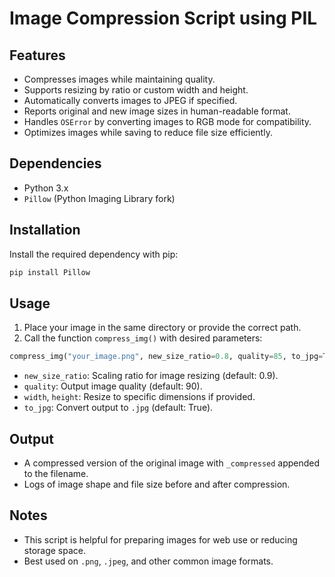 
# Image Compression Script using PIL

## Features
- Compresses images while maintaining quality.
- Supports resizing by ratio or custom width and height.
- Automatically converts images to JPEG if specified.
- Reports original and new image sizes in human-readable format.
- Handles `OSError` by converting images to RGB mode for compatibility.
- Optimizes images while saving to reduce file size efficiently.

## Dependencies
- Python 3.x
- `Pillow` (Python Imaging Library fork)

## Installation
Install the required dependency with pip:
```bash
pip install Pillow
```

## Usage
1. Place your image in the same directory or provide the correct path.
2. Call the function `compress_img()` with desired parameters:
```python
compress_img("your_image.png", new_size_ratio=0.8, quality=85, to_jpg=True)
```
- `new_size_ratio`: Scaling ratio for image resizing (default: 0.9).
- `quality`: Output image quality (default: 90).
- `width`, `height`: Resize to specific dimensions if provided.
- `to_jpg`: Convert output to `.jpg` (default: True).

## Output
- A compressed version of the original image with `_compressed` appended to the filename.
- Logs of image shape and file size before and after compression.

## Notes
- This script is helpful for preparing images for web use or reducing storage space.
- Best used on `.png`, `.jpeg`, and other common image formats.
